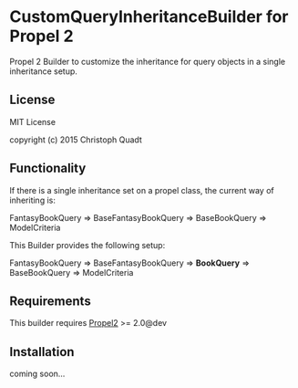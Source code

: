 CustomQueryInheritanceBuilder for Propel 2
==========================================

Propel 2 Builder to customize the inheritance for query objects in a single inheritance setup.

License
-------

MIT License

copyright (c) 2015 Christoph Quadt

Functionality
-------------
If there is a single inheritance set on a propel class, the current way of inheriting is:

FantasyBookQuery
    => BaseFantasyBookQuery
    => BaseBookQuery
    => ModelCriteria

This Builder provides the following setup:

FantasyBookQuery => BaseFantasyBookQuery => **BookQuery** => BaseBookQuery => ModelCriteria

Requirements
------------

This builder requires [Propel2](https://github.com/propelorm/Propel2) >= 2.0@dev

Installation
------------

coming soon...

